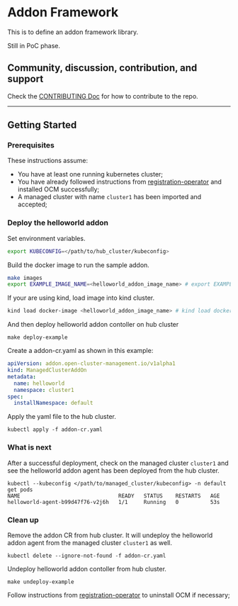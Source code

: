 # Addon Framework

This is to define an addon framework library.

Still in PoC phase.

## Community, discussion, contribution, and support

Check the [CONTRIBUTING Doc](CONTRIBUTING.md) for how to contribute to the repo.

<!--

You can reach the maintainers of this project at:

- [#xxx on Slack](https://slack.com/signin?redir=%2Fmessages%2Fxxx)

-->

------
## Getting Started

### Prerequisites

These instructions assume:

- You have at least one running kubernetes cluster;
- You have already followed instructions from [registration-operator](https://github.com/open-cluster-management-io/registration-operator) and installed OCM successfully;
- A managed cluster with name `cluster1` has been imported and accepted;

### Deploy the helloworld addon
Set environment variables.
```sh
export KUBECONFIG=</path/to/hub_cluster/kubeconfig>
```

Build the docker image to run the sample addon.
```sh
make images
export EXAMPLE_IMAGE_NAME=<helloworld_addon_image_name> # export EXAMPLE_IMAGE_NAME=quay.io/open-cluster-management/helloworld-addon:latest
```

If your are using kind, load image into kind cluster.
```sh
kind load docker-image <helloworld_addon_image_name> # kind load docker-image quay.io/open-cluster-management/helloworld-addon:latest
```

And then deploy helloworld addon contoller on hub cluster
```
make deploy-example
```

Create a addon-cr.yaml as shown in this example:
```yaml
apiVersion: addon.open-cluster-management.io/v1alpha1
kind: ManagedClusterAddOn
metadata:
  name: helloworld
  namespace: cluster1
spec:
  installNamespace: default
```
Apply the yaml file to the hub cluster.

```
kubectl apply -f addon-cr.yaml
```

### What is next
After a successful deployment, check on the managed cluster `cluster1` and see the helloworld addon agent has been deployed from the hub cluster.
```
kubectl --kubeconfig </path/to/managed_cluster/kubeconfig> -n default get pods
NAME                               READY   STATUS    RESTARTS   AGE
helloworld-agent-b99d47f76-v2j6h   1/1     Running   0          53s
```

### Clean up
Remove the addon CR from hub cluster. It will undeploy the helloworld addon agent from the managed cluster `cluster1` as well.
```
kubectl delete --ignore-not-found -f addon-cr.yaml
```

Undeploy helloworld addon contoller from hub cluster.
```
make undeploy-example
```

Follow instructions from [registration-operator](https://github.com/open-cluster-management-io/registration-operator) to uninstall OCM if necessary;

<!--
## XXX References

If you have any further question about xxx, please refer to
[XXX help documentation](docs/xxx_help.md) for further information.
-->